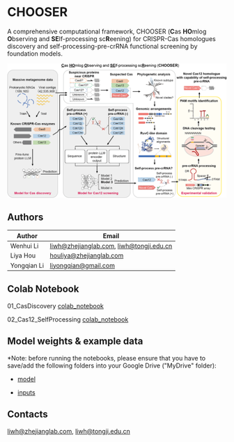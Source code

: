 # CHOOSER
A comprehensive computational framework, CHOOSER (**C**as **HO**mlog **O**bserving and **SE**lf-processing sc**R**eening) for CRISPR-Cas homologues discovery and self-processing-pre-crRNA functional screening by foundation models.

![Schematic diagram of the CHOOSER pipeline for identifying and functional screening of CRISPR-Cas systems with self-processing pre-crRNA capability](Figure_1.png)

## Authors

| Author | Email |
| ------ | ----- |
| Wenhui Li | liwh@zhejianglab.com, liwh@tongji.edu.cn |
| Liya Hou | houliya@zhejianglab.com |
| Yongqian Li | liyongqian@gmail.com |

## Colab Notebook

01_CasDiscovery [colab_notebook](https://colab.research.google.com/drive/1oxa1YrmgCe5ok7GwWCuHwGoZ1M_Otikr?usp=sharing)

02_Cas12_SelfProcessing [colab_notebook](https://colab.research.google.com/drive/1D5_Qffq-EUZYQk_tTKMftCv9wvxSh2Kz?usp=sharing)

## Model weights & example data

*Note: before running the notebooks, please ensure that you have to save/add the following folders into your Google Drive ("MyDrive" folder):

- [model](https://drive.google.com/drive/folders/1y4WKwsoBsqBb_R2Cdj0cwYiLIPnBXj01?usp=sharing)

- [inputs](https://drive.google.com/drive/folders/18GGlIEWYtJVTn2oBXMqbghyYQCLKelLg?usp=sharing)

## Contacts

liwh@zhejianglab.com, liwh@tongji.edu.cn
